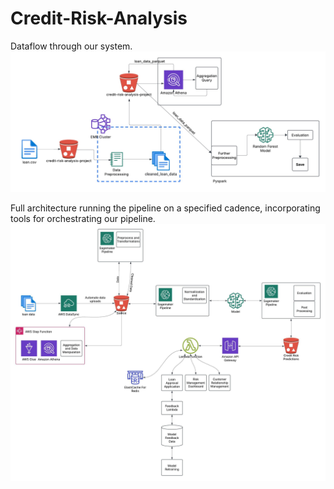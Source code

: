 # Credit-Risk-Analysis

Dataflow through our system.
<img src="Images/Architecture diagram 1.jpeg" width=900>


Full architecture running the pipeline on a specified cadence, incorporating tools for orchestrating our pipeline.
<img src="Images/Architecture diagram 2.jpeg" width=900>
